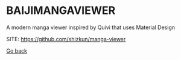 # BAIJIMANGAVIEWER
 
 A modern manga viewer inspired by Quivi that uses Material Design
 
 SITE: https://github.com/shizkun/manga-viewer

 [Go back](./)
